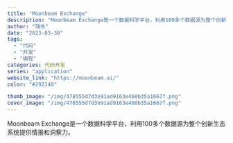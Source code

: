 ```yaml
---
title: "Moonbeam Exchange"
description: "Moonbeam Exchange是一个数据科学平台，利用100多个数据源为整个创新生态系统提供情报和洞察力。 "
author: "瑞东"
date: "2023-03-30"
tags:
  - "代码"
  - "开发"
  - "编程"
categories: 代码开发
series: "application"
website_link: "https://moonbeam.ai/"
color: "#292148"

thumb_image: "/img/478555d7d3e91ad9163e460b35a1667f.png"
cover_image: "/img/478555d7d3e91ad9163e460b35a1667f.png"
---
```


Moonbeam Exchange是一个数据科学平台，利用100多个数据源为整个创新生态系统提供情报和洞察力。 